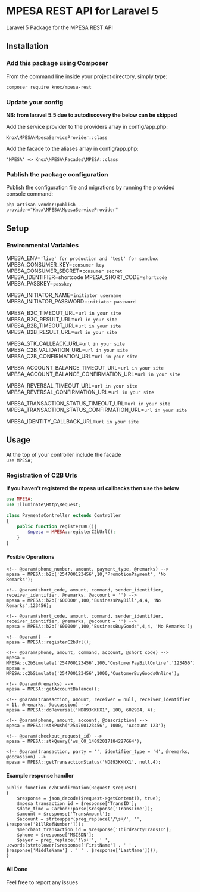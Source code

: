 # MPESA REST API for Laravel 5
Laravel 5 Package for the MPESA REST API

## Installation

### Add this package using Composer

From the command line inside your project directory, simply type:

`composer require knox/mpesa-rest`

### Update your config

<b>NB: from laravel 5.5 due to autodiscovery the below can be skipped</b>

Add the service provider to the providers array in config/app.php:

`Knox\MPESA\MpesaServiceProvider::class`

Add the facade to the aliases array in config/app.php:

`'MPESA' => Knox\MPESA\Facades\MPESA::class` 

### Publish the package configuration

Publish the configuration file and migrations by running the provided console command:

`php artisan vendor:publish --provider="Knox\MPESA\MpesaServiceProvider"`

## Setup
 
### Environmental Variables
MPESA\_ENV=`'live' for production and 'test' for sandbox`<br/>
MPESA\_CONSUMER\_KEY=`consumer key`<br/>
MPESA\_CONSUMER\_SECRET=`consumer secret`<br/>
MPESA\_IDENTIFIER=shortcode
MPESA\_SHORT\_CODE=`shortcode`<br/>
MPESA\_PASSKEY=`passkey`<br/>

MPESA\_INITIATOR\_NAME=`initiator username`<br/>
MPESA\_INITIATOR\_PASSWORD=`initiator password`<br/>

MPESA\_B2C\_TIMEOUT\_URL=`url in your site`<br/>
MPESA\_B2C\_RESULT\_URL=`url in your site`<br/>
MPESA\_B2B\_TIMEOUT\_URL=`url in your site`<br/>
MPESA\_B2B\_RESULT\_URL=`url in your site`<br/>

MPESA\_STK\_CALLBACK\_URL=`url in your site`<br/>
MPESA\_C2B\_VALIDATION\_URL=`url in your site`<br/>
MPESA\_C2B\_CONFIRMATION\_URL=`url in your site`<br/>

MPESA\_ACCOUNT\_BALANCE\_TIMEOUT\_URL=`url in your site`<br/>
MPESA\_ACCOUNT\_BALANCE\_CONFIRMATION\_URL=`url in your site`<br/>

MPESA\_REVERSAL\_TIMEOUT\_URL=`url in your site`<br/>
MPESA\_REVERSAL\_CONFIRMATION\_URL=`url in your site`<br/>

MPESA\_TRANSACTION\_STATUS\_TIMEOUT\_URL=`url in your site`<br/>
MPESA\_TRANSACTION\_STATUS\_CONFIRMATION\_URL=`url in your site`<br/>

MPESA\_IDENTITY\_CALLBACK\_URL=`url in your site`<br/>
   


## Usage
At the top of your controller include the facade<br/>
`use MPESA;`

### Registration of C2B Urls
<b>If you haven't registered the mpesa url callbacks then use the below</b><br/>

```php
use MPESA;
use Illuminate\Http\Request;

class PaymentsController extends Controller
{
    public function registerURL(){
        $mpesa = MPESA::registerC2bUrl();
    }
}
```
#### Posible Operations

```
<!-- @param(phone_number, amount, payment_type, @remarks) -->
mpesa = MPESA::b2c('254700123456',10,'PromotionPayment', 'No Remarks');

<!-- @param(short_code, amount, command, sender_identifier, receiver_identifier, @remarks, @account = '') -->
mpesa = MPESA::b2b('600000',100,'BusinessPayBill',4,4, 'No Remarks',123456);

<!-- @param(short_code, amount, command, sender_identifier, receiver_identifier, @remarks, @account = '') -->
mpesa = MPESA::b2b('600000',100,'BusinessBuyGoods',4,4, 'No Remarks');

<!-- @param() -->
mpesa = MPESA::registerC2bUrl();

<!-- @param(phone, amount, command, account, @short_code) -->
mpesa = MPESA::c2bSimulate('254700123456',100,'CustomerPayBillOnline','123456');
mpesa = MPESA::c2bSimulate('254700123456',1000,'CustomerBuyGoodsOnline');

<!-- @param(@remarks) -->
mpesa = MPESA::getAccountBalance();

<!-- @param(transaction, amount, receiver = null, receiver_identifier = 11, @remarks, @occassion) -->
mpesa = MPESA::doReversal('ND893KKHX1', 100, 602984, 4);

<!-- @param(phone, amount, account, @description) -->
mpesa = MPESA::stkPush('254700123456', 1000, 'Account 123');

<!-- @param(checkout_request_id) -->
mpesa = MPESA::stkQuery('ws_CO_14092017184227664');

<!-- @param(transaction, party = '', identifier_type = '4', @remarks, @occassion) -->
mpesa = MPESA::getTransactionStatus('ND893KKHX1', null,4);
```

#### Example response handler
```
public function c2bConfirmation(Request $request)
{
    $response = json_decode($request->getContent(), true);
    $mpesa_transaction_id = $response['TransID'];
    $date_time = Carbon::parse($response['TransTime']);
    $amount = $response['TransAmount'];
    $account = strtoupper(preg_replace('/\s+/', '', $response['BillRefNumber']));
    $merchant_transaction_id = $response['ThirdPartyTransID'];
    $phone = $response['MSISDN'];
    $payer = preg_replace('!\s+!', ' ', ucwords(strtolower($response['FirstName'] . ' ' . $response['MiddleName'] . ' ' . $response['LastName'])));
}
```
 
#### All Done
Feel free to report any issues

